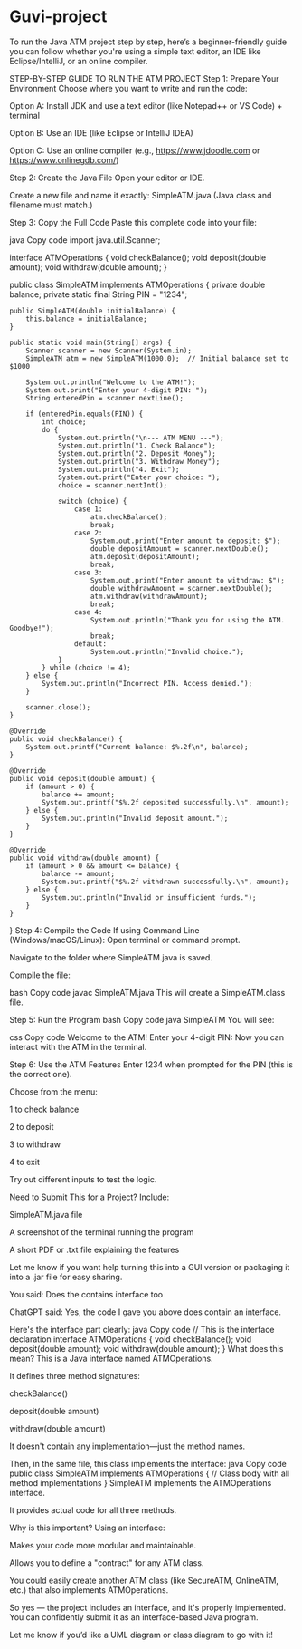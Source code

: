 # Guvi-project
To run the Java ATM project step by step, here’s a beginner-friendly guide you can follow whether you're using a simple text editor, an IDE like Eclipse/IntelliJ, or an online compiler.

STEP-BY-STEP GUIDE TO RUN THE ATM PROJECT
Step 1: Prepare Your Environment
Choose where you want to write and run the code:

Option A: Install JDK and use a text editor (like Notepad++ or VS Code) + terminal

Option B: Use an IDE (like Eclipse or IntelliJ IDEA)

Option C: Use an online compiler (e.g., https://www.jdoodle.com or https://www.onlinegdb.com/)

Step 2: Create the Java File
Open your editor or IDE.

Create a new file and name it exactly: SimpleATM.java
(Java class and filename must match.)

Step 3: Copy the Full Code
Paste this complete code into your file:

java
Copy code
import java.util.Scanner;

interface ATMOperations {
    void checkBalance();
    void deposit(double amount);
    void withdraw(double amount);
}

public class SimpleATM implements ATMOperations {
    private double balance;
    private static final String PIN = "1234";

    public SimpleATM(double initialBalance) {
        this.balance = initialBalance;
    }

    public static void main(String[] args) {
        Scanner scanner = new Scanner(System.in);
        SimpleATM atm = new SimpleATM(1000.0);  // Initial balance set to $1000

        System.out.println("Welcome to the ATM!");
        System.out.print("Enter your 4-digit PIN: ");
        String enteredPin = scanner.nextLine();

        if (enteredPin.equals(PIN)) {
            int choice;
            do {
                System.out.println("\n--- ATM MENU ---");
                System.out.println("1. Check Balance");
                System.out.println("2. Deposit Money");
                System.out.println("3. Withdraw Money");
                System.out.println("4. Exit");
                System.out.print("Enter your choice: ");
                choice = scanner.nextInt();

                switch (choice) {
                    case 1:
                        atm.checkBalance();
                        break;
                    case 2:
                        System.out.print("Enter amount to deposit: $");
                        double depositAmount = scanner.nextDouble();
                        atm.deposit(depositAmount);
                        break;
                    case 3:
                        System.out.print("Enter amount to withdraw: $");
                        double withdrawAmount = scanner.nextDouble();
                        atm.withdraw(withdrawAmount);
                        break;
                    case 4:
                        System.out.println("Thank you for using the ATM. Goodbye!");
                        break;
                    default:
                        System.out.println("Invalid choice.");
                }
            } while (choice != 4);
        } else {
            System.out.println("Incorrect PIN. Access denied.");
        }

        scanner.close();
    }

    @Override
    public void checkBalance() {
        System.out.printf("Current balance: $%.2f\n", balance);
    }

    @Override
    public void deposit(double amount) {
        if (amount > 0) {
            balance += amount;
            System.out.printf("$%.2f deposited successfully.\n", amount);
        } else {
            System.out.println("Invalid deposit amount.");
        }
    }

    @Override
    public void withdraw(double amount) {
        if (amount > 0 && amount <= balance) {
            balance -= amount;
            System.out.printf("$%.2f withdrawn successfully.\n", amount);
        } else {
            System.out.println("Invalid or insufficient funds.");
        }
    }
}
Step 4: Compile the Code
If using Command Line (Windows/macOS/Linux):
Open terminal or command prompt.

Navigate to the folder where SimpleATM.java is saved.

Compile the file:

bash
Copy code
javac SimpleATM.java
This will create a SimpleATM.class file.

Step 5: Run the Program
bash
Copy code
java SimpleATM
You will see:

css
Copy code
Welcome to the ATM!
Enter your 4-digit PIN:
Now you can interact with the ATM in the terminal.

Step 6: Use the ATM Features
Enter 1234 when prompted for the PIN (this is the correct one).

Choose from the menu:

1 to check balance

2 to deposit

3 to withdraw

4 to exit

Try out different inputs to test the logic.

Need to Submit This for a Project?
Include:

SimpleATM.java file

A screenshot of the terminal running the program

A short PDF or .txt file explaining the features

Let me know if you want help turning this into a GUI version or packaging it into a .jar file for easy sharing.






You said:
Does the contains interface too


ChatGPT said:
Yes, the code I gave you above does contain an interface.

Here's the interface part clearly:
java
Copy code
// This is the interface declaration
interface ATMOperations {
    void checkBalance();
    void deposit(double amount);
    void withdraw(double amount);
}
What does this mean?
This is a Java interface named ATMOperations.

It defines three method signatures:

checkBalance()

deposit(double amount)

withdraw(double amount)

It doesn't contain any implementation—just the method names.

Then, in the same file, this class implements the interface:
java
Copy code
public class SimpleATM implements ATMOperations {
    // Class body with all method implementations
}
SimpleATM implements the ATMOperations interface.

It provides actual code for all three methods.

Why is this important?
Using an interface:

Makes your code more modular and maintainable.

Allows you to define a "contract" for any ATM class.

You could easily create another ATM class (like SecureATM, OnlineATM, etc.) that also implements ATMOperations.

So yes — the project includes an interface, and it's properly implemented. You can confidently submit it as an interface-based Java program.

Let me know if you’d like a UML diagram or class diagram to go with it!
